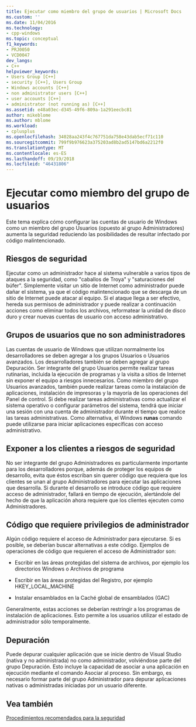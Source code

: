 ```yaml
---
title: Ejecutar como miembro del grupo de usuarios | Microsoft Docs
ms.custom: ''
ms.date: 11/04/2016
ms.technology:
- cpp-windows
ms.topic: conceptual
f1_keywords:
- PRJ0050
- VCD0047
dev_langs:
- C++
helpviewer_keywords:
- Users Group [C++]
- security [C++], Users Group
- Windows accounts [C++]
- non administrator users [C++]
- user accounts [C++]
- administrator (not running as) [C++]
ms.assetid: e48a03ec-d345-49f6-809a-1a291eecbc81
author: mikeblome
ms.author: mblome
ms.workload:
- cplusplus
ms.openlocfilehash: 34028aa243f4c767751da758e43dab5ecf71c110
ms.sourcegitcommit: 799f9b976623a375203ad8b2ad5147bd6a2212f0
ms.translationtype: MT
ms.contentlocale: es-ES
ms.lasthandoff: 09/19/2018
ms.locfileid: "46431806"
---
```

# <a name="running-as-a-member-of-the-users-group"></a>Ejecutar como miembro del grupo de usuarios

Este tema explica cómo configurar las cuentas de usuario de Windows como un miembro del grupo Usuarios (opuesto al grupo Administradores) aumenta la seguridad reduciendo las posibilidades de resultar infectado por código malintencionado.

## <a name="security-risks"></a>Riesgos de seguridad

Ejecutar como un administrador hace al sistema vulnerable a varios tipos de ataques a la seguridad, como "caballos de Troya" y "saturaciones del búfer". Simplemente visitar un sitio de Internet como administrador puede dañar el sistema, ya que el código malintencionado que se descarga de un sitio de Internet puede atacar al equipo. Si el ataque llega a ser efectivo, hereda sus permisos de administrador y puede realizar a continuación acciones como eliminar todos los archivos, reformatear la unidad de disco duro y crear nuevas cuentas de usuario con acceso administrativo.

## <a name="non-administrator-user-groups"></a>Grupos de usuarios que no son administradores

Las cuentas de usuario de Windows que utilizan normalmente los desarrolladores se deben agregar a los grupos Usuarios o Usuarios avanzados. Los desarrolladores también se deben agregar al grupo Depuración. Ser integrante del grupo Usuarios permite realizar tareas rutinarias, incluida la ejecución de programas y la visita a sitios de Internet sin exponer el equipo a riesgos innecesarios. Como miembro del grupo Usuarios avanzados, también puede realizar tareas como la instalación de aplicaciones, instalación de impresoras y la mayoría de las operaciones del Panel de control. Si debe realizar tareas administrativas como actualizar el sistema operativo o configurar parámetros del sistema, tendrá que iniciar una sesión con una cuenta de administrador durante el tiempo que realice las tareas administrativas. Como alternativa, el Windows **runas** comando puede utilizarse para iniciar aplicaciones específicas con acceso administrativo.

## <a name="exposing-customers-to-security-risks"></a>Exponer a los clientes a riesgos de seguridad

No ser integrante del grupo Administradores es particularmente importante para los desarrolladores porque, además de proteger los equipos de desarrollo, evita que éstos escriban sin querer código que requiera que los clientes se unan al grupo Administradores para ejecutar las aplicaciones que desarrolla. Si durante el desarrollo se introduce código que requiere acceso de administrador, fallará en tiempo de ejecución, alertándole del hecho de que la aplicación ahora requiere que los clientes ejecuten como Administradores.

## <a name="code-that-requires-administrator-privileges"></a>Código que requiere privilegios de administrador

Algún código requiere el acceso de Administrador para ejecutarse. Si es posible, se deberían buscar alternativas a este código. Ejemplos de operaciones de código que requieren el acceso de Administrador son:

- Escribir en las áreas protegidas del sistema de archivos, por ejemplo los directorios Windows o Archivos de programa

- Escribir en las áreas protegidas del Registro, por ejemplo HKEY_LOCAL_MACHINE

- Instalar ensamblados en la Caché global de ensamblados (GAC)

Generalmente, estas acciones se deberían restringir a los programas de instalación de aplicaciones. Esto permite a los usuarios utilizar el estado de administrador sólo temporalmente.

## <a name="debugging"></a>Depuración

Puede depurar cualquier aplicación que se inicie dentro de Visual Studio (nativa y no administrada) no como administrador, volviéndose parte del grupo Depuración. Esto incluye la capacidad de asociar a una aplicación en ejecución mediante el comando Asociar al proceso. Sin embargo, es necesario formar parte del grupo Administrador para depurar aplicaciones nativas o administradas iniciadas por un usuario diferente.

## <a name="see-also"></a>Vea también

[Procedimientos recomendados para la seguridad](security-best-practices-for-cpp.md)